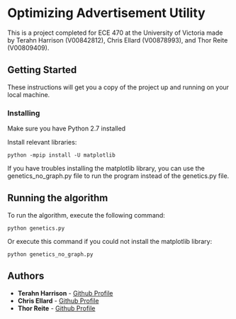 # Optimizing Advertisement Utility

This is a project completed for ECE 470 at the University of Victoria made by Terahn Harrison (V00842812), Chris Ellard (V00878993), and Thor Reite (V00809409).


## Getting Started

These instructions will get you a copy of the project up and running on your local machine.

### Installing

Make sure you have Python 2.7 installed

Install relevant libraries:

```
python -mpip install -U matplotlib
```

If you have troubles installing the matplotlib library, you can use the genetics_no_graph.py file to run the program instead of the genetics.py file.

## Running the algorithm

To run the algorithm, execute the following command:

```
python genetics.py
```

Or execute this command if you could not install the matplotlib library:

```
python genetics_no_graph.py
```

## Authors

* **Terahn Harrison** - [Github Profile](https://github.com/terahn)
* **Chris Ellard** - [Github Profile](https://github.com/cellard00)
* **Thor Reite** - [Github Profile](https://github.com/8-O)


